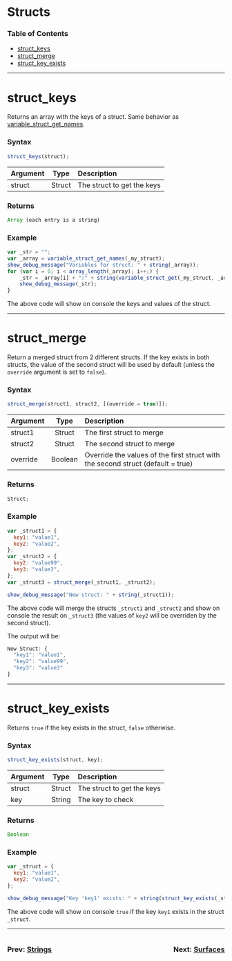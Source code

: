 # Structs

### Table of Contents

- [struct_keys](#struct_keys)
- [struct_merge](#struct_merge)
- [struct_key_exists](#struct_key_exists)

---

# struct_keys

Returns an array with the keys of a struct. Same behavior as [variable_struct_get_names](https://manual.yoyogames.com/GameMaker_Language/GML_Reference/Variable_Functions/variable_struct_get_names.htm).

### Syntax

```js
struct_keys(struct);
```

| Argument |  Type  | Description                |
| :------- | :----: | :------------------------- |
| struct   | Struct | The struct to get the keys |

### Returns

```js
Array (each entry is a string)
```

### Example

```js
var _str = "";
var _array = variable_struct_get_names(_my_struct);
show_debug_message("Variables for struct: " + string(_array));
for (var i = 0; i < array_length(_array); i++;) {
    _str = _array[i] + ":" + string(variable_struct_get(_my_struct, _array[i]));
    show_debug_message(_str);
}
```

The above code will show on console the keys and values of the struct.

---

# struct_merge

Return a merged struct from 2 different structs. If the key exists in both structs, the value of the second struct will be used by default (unless the `override` argument is set to `false`).

### Syntax

```js
struct_merge(struct1, struct2, [(override = true)]);
```

| Argument |  Type   | Description                                                                     |
| :------- | :-----: | :------------------------------------------------------------------------------ |
| struct1  | Struct  | The first struct to merge                                                       |
| struct2  | Struct  | The second struct to merge                                                      |
| override | Boolean | Override the values of the first struct with the second struct (default = true) |

### Returns

```js
Struct;
```

### Example

```js
var _struct1 = {
  key1: "value1",
  key2: "value2",
};
var _struct2 = {
  key2: "value99",
  key3: "value3",
};
var _struct3 = struct_merge(_struct1, _struct2);

show_debug_message("New struct: " + string(_struct1));
```

The above code will merge the structs `_struct1` and `_struct2` and show on console the result on `_struct3` (the values of `key2` will be overriden by the second struct).

The output will be:

```js
New Struct: {
  "key1": "value1",
  "key2": "value99",
  "key3": "value3"
}
```

---

# struct_key_exists

Returns `true` if the key exists in the struct, `false` otherwise.

### Syntax

```js
struct_key_exists(struct, key);
```

| Argument |  Type  | Description                |
| :------- | :----: | :------------------------- |
| struct   | Struct | The struct to get the keys |
| key      | String | The key to check           |

### Returns

```js
Boolean
```

### Example

```js
var _struct = {
  key1: "value1",
  key2: "value2",
};

show_debug_message("Key 'key1' exists: " + string(struct_key_exists(_struct, "key1")));
```

The above code will show on console `true` if the key `key1` exists in the struct `_struct`.

---

<div style="display: flex; justify-content: space-between; align-items: center;">
  <div style="text-align: left; width: 50%">
    <h3>
      Prev: 
      <a href="Strings.md">Strings</a>
    </h3>
  </div>

  <div style="text-align: right; width: 50%">
    <h3>
      Next: 
      <a href="Surfaces.md">Surfaces</a>
    </h3>
  </div>
</div>
